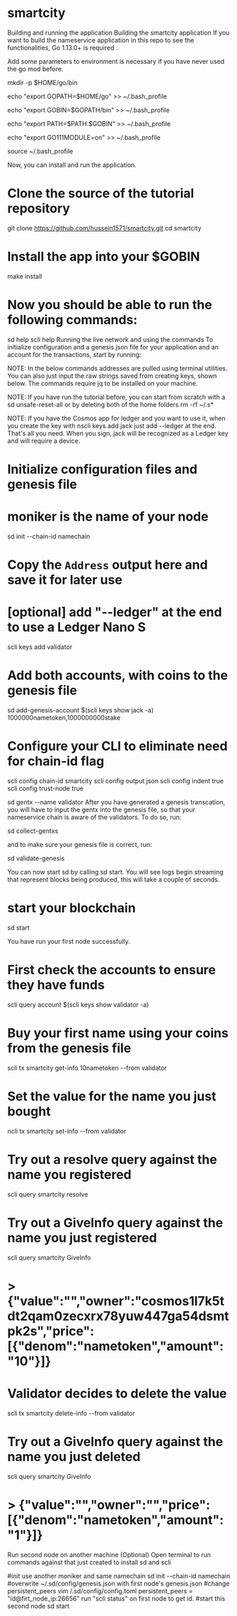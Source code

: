 # smartcity

Building and running the application
Building the smartcity application
If you want to build the nameservice application in this repo to see the functionalities, Go 1.13.0+ is required .

Add some parameters to environment is necessary if you have never used the go mod before.

mkdir -p $HOME/go/bin

echo "export GOPATH=$HOME/go" >> ~/.bash_profile

echo "export GOBIN=\$GOPATH/bin" >> ~/.bash_profile

echo "export PATH=\$PATH:\$GOBIN" >> ~/.bash_profile

echo "export GO111MODULE=on" >> ~/.bash_profile

source ~/.bash_profile

Now, you can install and run the application.

# Clone the source of the tutorial repository
git clone https://github.com/hussein1571/smartcity.git
cd smartcity
# Install the app into your $GOBIN
make install

# Now you should be able to run the following commands:
sd help
scli help
Running the live network and using the commands
To initialize configuration and a genesis.json file for your application and an account for the transactions, start by running:

NOTE: In the below commands addresses are pulled using terminal utilities. You can also just input the raw strings saved from creating keys, shown below. The commands require jq to be installed on your machine.

NOTE: If you have run the tutorial before, you can start from scratch with a sd unsafe-reset-all or by deleting both of the home folders rm -rf ~/.s*

NOTE: If you have the Cosmos app for ledger and you want to use it, when you create the key with nscli keys add jack just add --ledger at the end. That's all you need. When you sign, jack will be recognized as a Ledger key and will require a device.

# Initialize configuration files and genesis file
  # moniker is the name of your node
sd init <moniker> --chain-id namechain


# Copy the `Address` output here and save it for later use
# [optional] add "--ledger" at the end to use a Ledger Nano S
scli keys add validator


# Add both accounts, with coins to the genesis file
sd add-genesis-account $(scli keys show jack -a) 1000000nametoken,1000000000stake


# Configure your CLI to eliminate need for chain-id flag
scli config chain-id smartcity
scli config output json
scli config indent true
scli config trust-node true

sd gentx --name validator <or your key_name>
After you have generated a genesis transcation, you will have to input the gentx into the genesis file, so that your nameservice chain is aware of the validators. To do so, run:

sd collect-gentxs

and to make sure your genesis file is correct, run:

sd validate-genesis

You can now start sd by calling sd start. You will see logs begin streaming that represent blocks being produced, this will take a couple of seconds.
# start your blockchain 
sd start

You have run your first node successfully.

# First check the accounts to ensure they have funds
scli query account $(scli keys show validator -a)


# Buy your first name using your coins from the genesis file
scli tx smartcity get-info <le nom de capteur> 10nametoken --from validator

# Set the value for the name you just bought
ncli tx smartcity set-info <le nom de capteur> <valeur de capteur> --from validator

# Try out a resolve query against the name you registered
scli query smartcity resolve <le nom de capteur>
# Try out a GiveInfo query against the name you just registered
scli query smartcity GiveInfo <le nom de capteur>
# > {"value":"","owner":"cosmos1l7k5tdt2qam0zecxrx78yuw447ga54dsmtpk2s","price":[{"denom":"nametoken","amount":"10"}]}


# Validator decides to delete the value 
scli tx smartcity delete-info  <le nom de capteur> --from validator

# Try out a GiveInfo query against the name you just deleted
scli query smartcity GiveInfo <le nom de capteur>
# > {"value":"","owner":"","price":[{"denom":"nametoken","amount":"1"}]}


Run second node on another machine (Optional)
Open terminal to run commands against that just created to install sd and scli

#init use another moniker and same namechain
sd init <moniker-2> --chain-id namechain
#overwrite ~/.sd/config/genesis.json with first node's genesis.json
#change persistent_peers
vim /.sd/config/config.toml
persistent_peers = "id@firt_node_ip:26656"
run "scli status" on first node to get id.
#start this second node
sd start
